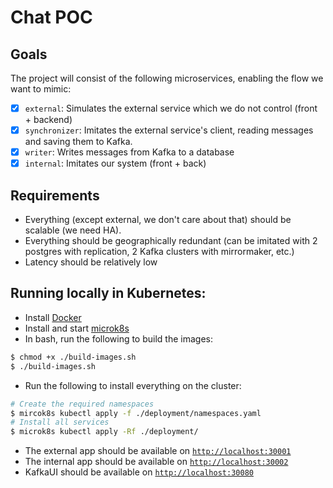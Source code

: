 # Chat POC

## Goals

The project will consist of the following microservices, enabling the flow we want to mimic:

- [x] `external`: Simulates the external service which we do not control (front + backend)
- [x] `synchronizer`: Imitates the external service's client, reading messages and saving them to Kafka.
- [x] `writer`: Writes messages from Kafka to a database
- [x] `internal`: Imitates our system (front + back)

## Requirements

- Everything (except external, we don't care about that) should be scalable (we need HA).
- Everything should be geographically redundant (can be imitated with 2 postgres with replication, 2 Kafka clusters with mirrormaker, etc.)
- Latency should be relatively low

## Running locally in Kubernetes:

- Install [Docker](https://docs.docker.com/get-started/get-docker/)
- Install and start [microk8s](https://microk8s.io/docs/getting-started)
- In bash, run the following to build the images:

```sh
$ chmod +x ./build-images.sh
$ ./build-images.sh
```

- Run the following to install everything on the cluster:

```sh
# Create the required namespaces
$ mircok8s kubectl apply -f ./deployment/namespaces.yaml
# Install all services
$ microk8s kubectl apply -Rf ./deployment/
```

- The external app should be available on [`http://localhost:30001`](http://localhost:30001)
- The internal app should be available on [`http://localhost:30002`](http://localhost:30002)
- KafkaUI should be available on [`http://localhost:30080`](http://localhost:30080)

